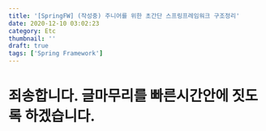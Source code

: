 ```yaml
---
title: '[SpringFW] (작성중) 주니어를 위한 초간단 스프링프레임워크 구조정리'
date: 2020-12-10 03:02:23
category: Etc
thumbnail: ''
draft: true
tags: ['Spring Framework']
---
```


# 죄송합니다. 글마무리를 빠른시간안에 짓도록 하겠습니다.

<!-- #### 읽어주셔서 감사합니다.🖐 -->
